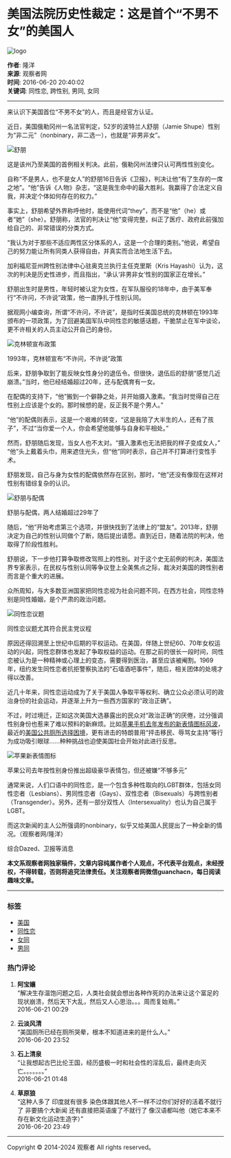 # 美国法院历史性裁定：这是首个“不男不女”的美国人

![logo](../images/mian-logo.png)

**作者**: 隆洋  
**来源**: 观察者网  
**时间**: 2016-06-20 20:40:02  
**关键词**: 同性恋, 跨性别, 男同, 女同

---

来认识下美国首位“不男不女”的人，而且是经官方认证。

近日，美国俄勒冈州一名法官判定，52岁的波特兰人舒朋（Jamie Shupe）性别为“非二元”（nonbinary，非二选一），也就是“非男非女”。

![舒朋](http://i.guancha.cn/news/2016/06/20/20160620152556489.jpg)

这是该州乃至美国的首例相关判决。此前，俄勒冈州法律只认可两性性别变化。

自称“不是男人，也不是女人”的舒朋16日告诉《卫报》，判决让他“有了生存的一席之地”。“他”告诉《人物》杂志，“这是我生命中的最大胜利。我赢得了合法定义自我，并决定个体如何存在的权力。”

事实上，舒朋希望外界称呼他时，能使用代词“they”，而不是“他”（he）或者“她”（she）。舒朋称，法官的判决让“他”变得完整，纠正了医疗、政府此前强加给自己的、非常错误的分类方式。

“我认为对于那些不适应两性区分体系的人，这是一个合理的类别。”他说，希望自己的努力能让所有同类人获得自由，并真实而合法地生活下去。

加利福尼亚州跨性别法律中心驻奥克兰执行主任克里斯（Kris Hayashi）认为，这次的判决是历史性进步，而且指出，“承认‘非男非女’性别的国家正在增长。”

舒朋出生时是男性，年轻时被认定为女性，在军队服役的18年中，由于美军奉行“不许问，不许说”政策，他一直挣扎于性别认同。

据观网小编查询，所谓“不许问，不许说”，是指时任美国总统的克林顿在1993年颁布的一项政策，为了回避美国军队中同性恋的敏感话题，干脆禁止在军中谈论，更不许相关的人员主动公开自己的身份。

![克林顿宣布政策](http://i.guancha.cn/news/2016/06/20/20160620143221168.jpg)

1993年，克林顿宣布“不许问，不许说”政策

后来，舒朋争取到了能反映女性身分的退伍令。但很快，退伍后的舒朋“感觉几近崩溃。”当时，他已经结婚超过20年，还与配偶育有一女。

在配偶的支持下，“他”搬到一个僻静之处，并开始摄入激素。“我当时觉得自己在性别上应该是个女的。那时候想的是，反正我不是个男人。”

“他”的配偶则表示，这是一个艰难的转变，“这是我陪了大半生的人，还有了孩子”，不过“当你爱一个人，你会希望他能够与自身和平相处。”

然而，舒朋随后发现，当女人也不太对。“摄入激素也无法把我的样子变成女人，” “他”头上戴着头巾，用来遮住光头，但“他”同时表示，自己并不打算进行变性手术。

舒朋发现，自己与身为女性的配偶依然存在区别，那时，“他”还没有像现在这样对性别有错综复杂的认识。

![舒朋与配偶](http://i.guancha.cn/news/2016/06/20/20160620143320869.jpg)

舒朋与配偶，两人结婚超过29年了

随后，“他”开始考虑第三个选项，并很快找到了法律上的“盟友”。2013年，舒朋决定为自己的性别认同做个了断，随后提出请愿。直到近日，随着法院的判决，他取得了阶段性胜利。

舒朋说，下一步他打算争取修改驾照上的性别。对于这个史无前例的判决，美国法界专家表示，在民权与性别认同等争议登上全美焦点之际，裁决对美国的跨性别者而言是个重大的进展。

众所周知，与大多数亚洲国家把同性恋视为社会问题不同，在西方社会，同性恋特别是同性婚姻，是个严肃的政治问题。

![同性恋议题](http://i.guancha.cn/news/2016/06/20/20160620145232176.jpg)

同性恋议题尤其符合民主党议程

原因还得回溯至上世纪中后期的平权运动。在美国，伴随上世纪60、70年女权运动的兴起，同性恋群体也发起了争取权益的运动。在那之前的很长一段时间，同性恋被认为是一种精神或心理上的变态，需要得到医治，甚至应该被阉割。1969年，纽约发生同性恋者抗拒警察执法的“石墙酒吧事件”，随后，相关团体的处境才得以改善。

近几十年来，同性恋运动成为了关于美国人争取平等权利、确立公众必须认可的政治身份的社会运动，并逐渐上升为一些西方国家的“政治正确”。

不过，时过境迁，正如这次美国大选暴露出的民众对“政治正确”的厌倦，过分强调性别身份也惹来了难以预料的新麻烦。比如[苹果手机去年发布的新表情图标风波](http://www.guancha.cn/Science/2015_02_25_310165.shtml)，最近的[美国公共厕所选择困境](http://www.guancha.cn/america/2016_05_10_359756.shtml)，更有进击的特朗普用“抨击移民、辱骂女主持”等行为成功吸引眼球……种种挑战也迫使美国社会开始对此进行反思。

![苹果新表情图标](http://i.guancha.cn/news/2016/06/20/20160620142607961.jpg)

苹果公司去年按性别身份推出超级豪华表情包，但还被嫌“不够多元”

通常来说，人们口语中的同性恋，是一个包含多种性取向的LGBT群体，包括女同性恋者（Lesbians）、男同性恋者（Gays）、双性恋者（Bisexuals）与跨性别者（Transgender）。另外，还有一部分双性人（Intersexuality）也认为自己属于LGBT。

而这次新闻的主人公所强调的nonbinary，似乎又给美国人民提出了一种全新的情况。（观察者网/隆洋）

综合Dazed、卫报等消息

**本文系观察者网独家稿件，文章内容纯属作者个人观点，不代表平台观点，未经授权，不得转载，否则将追究法律责任。关注观察者网微信guanchacn，每日阅读趣味文章。**

---

### 标签
- [美国](../search/?k=%E7%BE%8E%E5%9B%BD)
- [同性恋](../search/?k=%E5%90%8C%E6%80%A7%E6%81%8B)
- [女同](../search/?k=%E5%A5%B3%E5%90%8C)
- [男同](../search/?k=%E7%94%B7%E5%90%8C)

### 热门评论
1. **阿宝孃**  
   “解决生存温饱问题之后，人类社会就会想出各种作死的办法来让这个富足的现状崩溃，然后天下大乱，然后又人心思治。。。周而复始焉。”  
   2016-06-21 00:29

2. **云淡风清**  
   “美国厕所已经在厕所哭晕，根本不知道进来的是什么人。”  
   2016-06-20 23:52

3. **石上清泉**  
   “让我想起古巴比伦王国，经历盛极一时和社会性的淫乱后，最终走向灭亡。。。。。。。”  
   2016-06-21 01:48

4. **草原狼**  
   “这种人多了  印度就有很多  染色体跟其他人不一样不过你们好好的活着不就行了  非要搞个大新闻 还有直接把英语废了不就行了  像汉语都叫他（她它本来不存在新文化运动生造字）”  
   2016-06-20 23:49

---

Copyright © 2014-2024 观察者 All rights reserved。